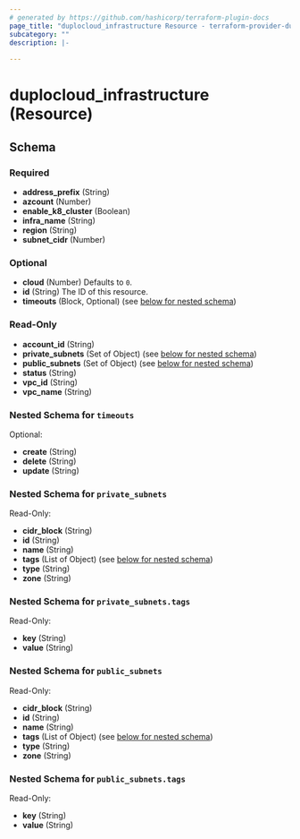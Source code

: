 ```yaml
---
# generated by https://github.com/hashicorp/terraform-plugin-docs
page_title: "duplocloud_infrastructure Resource - terraform-provider-duplocloud"
subcategory: ""
description: |-
  
---
```


# duplocloud_infrastructure (Resource)





<!-- schema generated by tfplugindocs -->
## Schema

### Required

- **address_prefix** (String)
- **azcount** (Number)
- **enable_k8_cluster** (Boolean)
- **infra_name** (String)
- **region** (String)
- **subnet_cidr** (Number)

### Optional

- **cloud** (Number) Defaults to `0`.
- **id** (String) The ID of this resource.
- **timeouts** (Block, Optional) (see [below for nested schema](#nestedblock--timeouts))

### Read-Only

- **account_id** (String)
- **private_subnets** (Set of Object) (see [below for nested schema](#nestedatt--private_subnets))
- **public_subnets** (Set of Object) (see [below for nested schema](#nestedatt--public_subnets))
- **status** (String)
- **vpc_id** (String)
- **vpc_name** (String)

<a id="nestedblock--timeouts"></a>
### Nested Schema for `timeouts`

Optional:

- **create** (String)
- **delete** (String)
- **update** (String)


<a id="nestedatt--private_subnets"></a>
### Nested Schema for `private_subnets`

Read-Only:

- **cidr_block** (String)
- **id** (String)
- **name** (String)
- **tags** (List of Object) (see [below for nested schema](#nestedobjatt--private_subnets--tags))
- **type** (String)
- **zone** (String)

<a id="nestedobjatt--private_subnets--tags"></a>
### Nested Schema for `private_subnets.tags`

Read-Only:

- **key** (String)
- **value** (String)



<a id="nestedatt--public_subnets"></a>
### Nested Schema for `public_subnets`

Read-Only:

- **cidr_block** (String)
- **id** (String)
- **name** (String)
- **tags** (List of Object) (see [below for nested schema](#nestedobjatt--public_subnets--tags))
- **type** (String)
- **zone** (String)

<a id="nestedobjatt--public_subnets--tags"></a>
### Nested Schema for `public_subnets.tags`

Read-Only:

- **key** (String)
- **value** (String)


